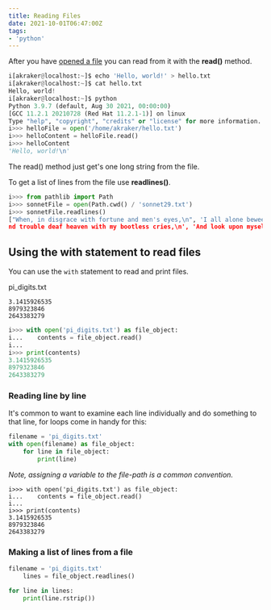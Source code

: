 ```yaml
---
title: Reading Files
date: 2021-10-01T06:47:00Z
tags:
- 'python'
---
```


After you have [opened a file](20211001063943-opening-files.md) you can read
from it with the **read()** method.

```python
i[akraker@localhost:~]$ echo 'Hello, world!' > hello.txt
i[akraker@localhost:~]$ cat hello.txt
Hello, world!
i[akraker@localhost:~]$ python
Python 3.9.7 (default, Aug 30 2021, 00:00:00)
[GCC 11.2.1 20210728 (Red Hat 11.2.1-1)] on linux
Type "help", "copyright", "credits" or "license" for more information.
i>>> helloFile = open('/home/akraker/hello.txt')
i>>> helloContent = helloFile.read()
i>>> helloContent
'Hello, world!\n'
```

The read() method just get's one long string from the file.

To get a list of lines from the file use **readlines()**.

```python
i>>> from pathlib import Path
i>>> sonnetFile = open(Path.cwd() / 'sonnet29.txt')
i>>> sonnetFile.readlines()
["When, in disgrace with fortune and men's eyes,\n", 'I all alone beweep my outcast state,\n', 'A
nd trouble deaf heaven with my bootless cries,\n', 'And look upon myself and curse my fate,\n']
```

## Using the with statement to read files 

You can use the `with` statement to read and print files.

pi\_digits.txt

```
3.1415926535
8979323846
2643383279
```

```python
i>>> with open('pi_digits.txt') as file_object:
i...    contents = file_object.read()
i...
i>>> print(contents)
3.1415926535
8979323846
2643383279
```

### Reading line by line

It's common to want to examine each line individually and do something to that
line, for loops come in handy for this:

```python
filename = 'pi_digits.txt'
with open(filename) as file_object:
    for line in file_object:
        print(line)
```

_Note, assigning a variable to the file-path is a common convention._

```
i>>> with open('pi_digits.txt') as file_object:
i...    contents = file_object.read()
i...
i>>> print(contents)
3.1415926535
8979323846
2643383279
```

### Making a list of lines from a file

```python
filename = 'pi_digits.txt'
    lines = file_object.readlines()

for line in lines:
    print(line.rstrip())
```
